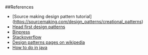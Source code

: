 ##References

* [Source making design pattern tutorial] (https://sourcemaking.com/design_patterns/creational_patterns)
* [Head first design patterns](http://shop.oreilly.com/product/9780596007126.do)
* [Binpress](https://www.binpress.com/tutorial/the-factory-design-pattern-explained-by-example/142)
* [Stackoverflow](http://stackoverflow.com/)
* [Design patterns pages on wikipedia](https://www.wikipedia.org/)
* [How to do in java](http://howtodoinjava.com/2013/01/04/prototype-design-pattern-in-java/)
